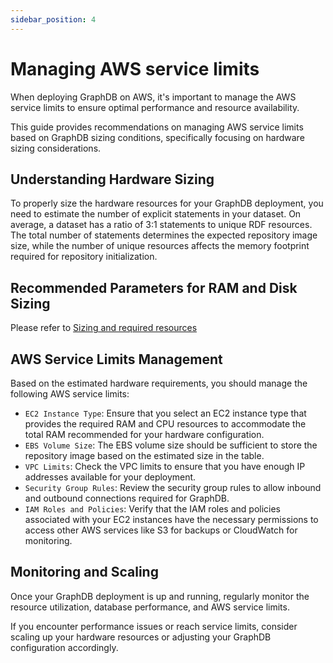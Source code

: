 ```yaml
---
sidebar_position: 4
---
```


# Managing AWS service limits

When deploying GraphDB on AWS, it's important to manage the AWS service limits to ensure optimal performance 
and resource availability.

This guide provides recommendations on managing AWS service limits based on GraphDB sizing conditions, 
specifically focusing on hardware sizing considerations.

## Understanding Hardware Sizing

To properly size the hardware resources for your GraphDB deployment, you need to estimate the number of 
explicit statements in your dataset.
On average, a dataset has a ratio of 3:1 statements to unique RDF resources. 
The total number of statements determines the expected repository image size, while the number of unique resources
affects the memory footprint required for repository initialization.

## Recommended Parameters for RAM and Disk Sizing
Please refer to [Sizing and required resources](../sizing/SIZ-001) 

## AWS Service Limits Management

Based on the estimated hardware requirements, you should manage the following AWS service limits:

* `EC2 Instance Type`: Ensure that you select an EC2 instance type that provides the required RAM and CPU resources to 
accommodate the total RAM recommended for your hardware configuration.
* `EBS Volume Size`: The EBS volume size should be sufficient to store the repository image based on 
   the estimated size in the table.
* `VPC Limits`: Check the VPC limits to ensure that you have enough IP addresses available for your deployment.
* `Security Group Rules`: Review the security group rules to allow inbound and outbound connections required for GraphDB.
* `IAM Roles and Policies`: Verify that the IAM roles and policies associated with your EC2 instances have the necessary 
  permissions to access other AWS services like S3 for backups or CloudWatch for monitoring.

## Monitoring and Scaling

Once your GraphDB deployment is up and running, regularly monitor the resource utilization, database performance, 
and AWS service limits.

If you encounter performance issues or reach service limits, consider scaling up your hardware resources or adjusting 
your GraphDB configuration accordingly.
